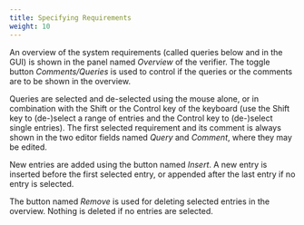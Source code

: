 ```yaml
---
title: Specifying Requirements
weight: 10
---
```


An overview of the system requirements (called queries below and in the GUI) is shown in the panel named _Overview_ of the verifier. The toggle button _Comments/Queries_ is used to control if the queries or the comments are to be shown in the overview.

Queries are selected and de-selected using the mouse alone, or in combination with the Shift or the Control key of the keyboard (use the Shift key to (de-)select a range of entries and the Control key to (de-)select single entries). The first selected requirement and its comment is always shown in the two editor fields named _Query_ and _Comment_, where they may be edited.

New entries are added using the button named _Insert_. A new entry is inserted before the first selected entry, or appended after the last entry if no entry is selected.

The button named _Remove_ is used for deleting selected entries in the overview. Nothing is deleted if no entries are selected.